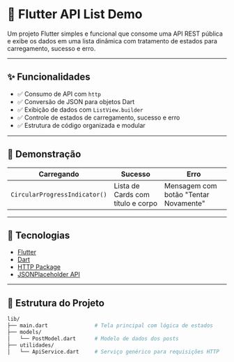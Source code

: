 # 📱 Flutter API List Demo

Um projeto Flutter simples e funcional que consome uma API REST pública e exibe os dados em uma lista dinâmica com tratamento de estados para carregamento, sucesso e erro.

---

## ✨ Funcionalidades

- ✅ Consumo de API com `http`
- ✅ Conversão de JSON para objetos Dart
- ✅ Exibição de dados com `ListView.builder`
- ✅ Controle de estados de carregamento, sucesso e erro
- ✅ Estrutura de código organizada e modular

---

## 📸 Demonstração

| Carregando | Sucesso | Erro |
|-----------|---------|------|
| `CircularProgressIndicator()` | Lista de Cards com título e corpo | Mensagem com botão "Tentar Novamente" |

---

## 🚀 Tecnologias

- [Flutter](https://flutter.dev/)
- [Dart](https://dart.dev/)
- [HTTP Package](https://pub.dev/packages/http)
- [JSONPlaceholder API](https://jsonplaceholder.typicode.com/posts)

---

## 📁 Estrutura do Projeto

```bash
lib/
├── main.dart               # Tela principal com lógica de estados
├── models/
│   └── PostModel.dart      # Modelo de dados dos posts
├── utilidades/
│   └── ApiService.dart     # Serviço genérico para requisições HTTP

